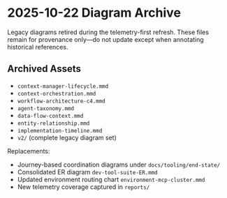 # 2025-10-22 Diagram Archive

Legacy diagrams retired during the telemetry-first refresh. These files remain for provenance only—do not update except when annotating historical references.

## Archived Assets

- `context-manager-lifecycle.mmd`
- `context-orchestration.mmd`
- `workflow-architecture-c4.mmd`
- `agent-taxonomy.mmd`
- `data-flow-context.mmd`
- `entity-relationship.mmd`
- `implementation-timeline.mmd`
- `v2/` (complete legacy diagram set)

Replacements:

- Journey-based coordination diagrams under `docs/tooling/end-state/`
- Consolidated ER diagram `dev-tool-suite-ER.mmd`
- Updated environment routing chart `environment-mcp-cluster.mmd`
- New telemetry coverage captured in `reports/`
